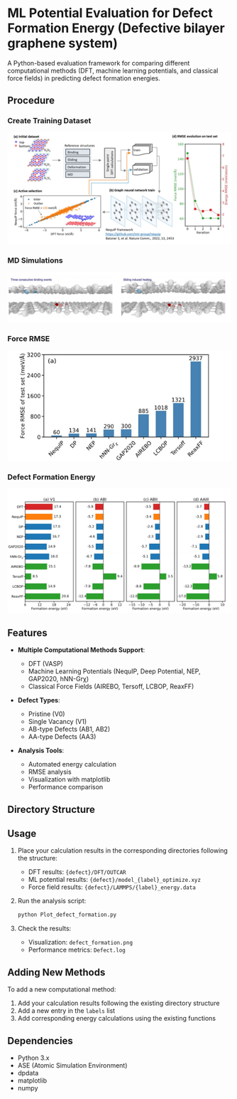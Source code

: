# ML Potential Evaluation for Defect Formation Energy (Defective bilayer graphene system)

A Python-based evaluation framework for comparing different computational methods (DFT, machine learning potentials, and classical force fields) in predicting defect formation energies.
## Procedure
### Create Training Dataset
![Training dataset](/image/Training_Dataset.png)

### MD Simulations
![MD](/image/MD_Simulation.png)

### Force RMSE
![Force_RMSE](/image/Force_RMSE.png)

### Defect Formation Energy
![E_F](/image/Defect_Formation_Energy.png)
## Features

- **Multiple Computational Methods Support**:
  - DFT (VASP)
  - Machine Learning Potentials (NequIP, Deep Potential, NEP, GAP2020, hNN-Grχ)
  - Classical Force Fields (AIREBO, Tersoff, LCBOP, ReaxFF)

- **Defect Types**:
  - Pristine (V0)
  - Single Vacancy (V1)
  - AB-type Defects (AB1, AB2)
  - AA-type Defects (AA3)

- **Analysis Tools**:
  - Automated energy calculation
  - RMSE analysis
  - Visualization with matplotlib
  - Performance comparison

## Directory Structure

## Usage

1. Place your calculation results in the corresponding directories following the structure:
   - DFT results: `{defect}/DFT/OUTCAR`
   - ML potential results: `{defect}/model_{label}_optimize.xyz`
   - Force field results: `{defect}/LAMMPS/{label}_energy.data`

2. Run the analysis script:
   ```bash
   python Plot_defect_formation.py
   ```

3. Check the results:
   - Visualization: `defect_formation.png`
   - Performance metrics: `Defect.log`

## Adding New Methods

To add a new computational method:

1. Add your calculation results following the existing directory structure
2. Add a new entry in the `labels` list
3. Add corresponding energy calculations using the existing functions

## Dependencies

- Python 3.x
- ASE (Atomic Simulation Environment)
- dpdata
- matplotlib
- numpy
